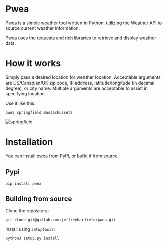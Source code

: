 # Pwea 

Pwea is a simple weather tool written in Python, utilizing the [Weather API](https://www.weatherapi.com/) to source current weather information.

Pwea uses the [requests](https://docs.python-requests.org/en/master/) and [rich](https://github.com/willmcgugan/rich) libraries to retrieve and display weather data.

# How it works

Simply pass a desired location for weather location. Acceptable arguments are US/Canadian/UK zip code, IP address, latitude/longitude (in decimal degree), or city name. Multiple arguments are acceptable to assist in specifying location.

Use it like this:

`pwea springfield massachussets`

![springfield](springfield.gif)

# Installation

You can install pwea from PyPi, or build it from source.

## Pypi

`pip install pwea`

## Building from source

Clone the repository:

`git clone git@gitlab.com:jeffreybarfield/pwea.git`

Install using `setuptools`:

`python3 setup.py install`

